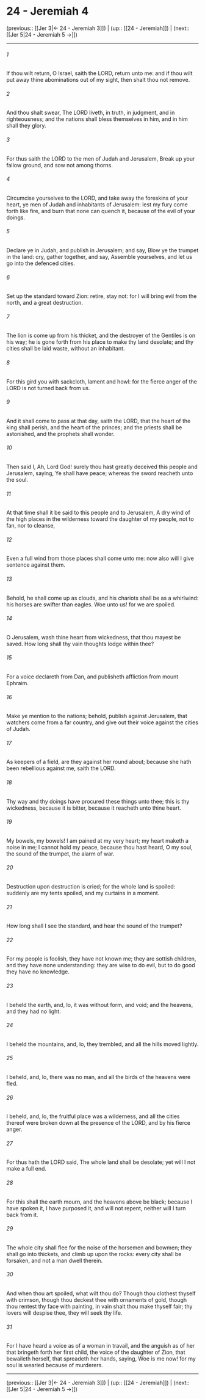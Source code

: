 # 24 - Jeremiah 4

(previous:: [[Jer 3|← 24 - Jeremiah 3]]) | (up:: [[24 - Jeremiah]]) | (next:: [[Jer 5|24 - Jeremiah 5 →]])

***


###### 1 
If thou wilt return, O Israel, saith the LORD, return unto me: and if thou wilt put away thine abominations out of my sight, then shalt thou not remove. 

###### 2 
And thou shalt swear, The LORD liveth, in truth, in judgment, and in righteousness; and the nations shall bless themselves in him, and in him shall they glory. 

###### 3 
For thus saith the LORD to the men of Judah and Jerusalem, Break up your fallow ground, and sow not among thorns. 

###### 4 
Circumcise yourselves to the LORD, and take away the foreskins of your heart, ye men of Judah and inhabitants of Jerusalem: lest my fury come forth like fire, and burn that none can quench it, because of the evil of your doings. 

###### 5 
Declare ye in Judah, and publish in Jerusalem; and say, Blow ye the trumpet in the land: cry, gather together, and say, Assemble yourselves, and let us go into the defenced cities. 

###### 6 
Set up the standard toward Zion: retire, stay not: for I will bring evil from the north, and a great destruction. 

###### 7 
The lion is come up from his thicket, and the destroyer of the Gentiles is on his way; he is gone forth from his place to make thy land desolate; and thy cities shall be laid waste, without an inhabitant. 

###### 8 
For this gird you with sackcloth, lament and howl: for the fierce anger of the LORD is not turned back from us. 

###### 9 
And it shall come to pass at that day, saith the LORD, that the heart of the king shall perish, and the heart of the princes; and the priests shall be astonished, and the prophets shall wonder. 

###### 10 
Then said I, Ah, Lord God! surely thou hast greatly deceived this people and Jerusalem, saying, Ye shall have peace; whereas the sword reacheth unto the soul. 

###### 11 
At that time shall it be said to this people and to Jerusalem, A dry wind of the high places in the wilderness toward the daughter of my people, not to fan, nor to cleanse, 

###### 12 
Even a full wind from those places shall come unto me: now also will I give sentence against them. 

###### 13 
Behold, he shall come up as clouds, and his chariots shall be as a whirlwind: his horses are swifter than eagles. Woe unto us! for we are spoiled. 

###### 14 
O Jerusalem, wash thine heart from wickedness, that thou mayest be saved. How long shall thy vain thoughts lodge within thee? 

###### 15 
For a voice declareth from Dan, and publisheth affliction from mount Ephraim. 

###### 16 
Make ye mention to the nations; behold, publish against Jerusalem, that watchers come from a far country, and give out their voice against the cities of Judah. 

###### 17 
As keepers of a field, are they against her round about; because she hath been rebellious against me, saith the LORD. 

###### 18 
Thy way and thy doings have procured these things unto thee; this is thy wickedness, because it is bitter, because it reacheth unto thine heart. 

###### 19 
My bowels, my bowels! I am pained at my very heart; my heart maketh a noise in me; I cannot hold my peace, because thou hast heard, O my soul, the sound of the trumpet, the alarm of war. 

###### 20 
Destruction upon destruction is cried; for the whole land is spoiled: suddenly are my tents spoiled, and my curtains in a moment. 

###### 21 
How long shall I see the standard, and hear the sound of the trumpet? 

###### 22 
For my people is foolish, they have not known me; they are sottish children, and they have none understanding: they are wise to do evil, but to do good they have no knowledge. 

###### 23 
I beheld the earth, and, lo, it was without form, and void; and the heavens, and they had no light. 

###### 24 
I beheld the mountains, and, lo, they trembled, and all the hills moved lightly. 

###### 25 
I beheld, and, lo, there was no man, and all the birds of the heavens were fled. 

###### 26 
I beheld, and, lo, the fruitful place was a wilderness, and all the cities thereof were broken down at the presence of the LORD, and by his fierce anger. 

###### 27 
For thus hath the LORD said, The whole land shall be desolate; yet will I not make a full end. 

###### 28 
For this shall the earth mourn, and the heavens above be black; because I have spoken it, I have purposed it, and will not repent, neither will I turn back from it. 

###### 29 
The whole city shall flee for the noise of the horsemen and bowmen; they shall go into thickets, and climb up upon the rocks: every city shall be forsaken, and not a man dwell therein. 

###### 30 
And when thou art spoiled, what wilt thou do? Though thou clothest thyself with crimson, though thou deckest thee with ornaments of gold, though thou rentest thy face with painting, in vain shalt thou make thyself fair; thy lovers will despise thee, they will seek thy life. 

###### 31 
For I have heard a voice as of a woman in travail, and the anguish as of her that bringeth forth her first child, the voice of the daughter of Zion, that bewaileth herself, that spreadeth her hands, saying, Woe is me now! for my soul is wearied because of murderers.

***

(previous:: [[Jer 3|← 24 - Jeremiah 3]]) | (up:: [[24 - Jeremiah]]) | (next:: [[Jer 5|24 - Jeremiah 5 →]])
